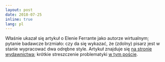 ```yaml
---
layout: post
date: 2018-07-25
inline: true
lang: pl
---
```


Właśnie ukazał się artykuł o Elenie Ferrante jako autorze wirtualnym; pytanie badawcze brzmiało: czy da się wykazać, że (zdolny) pisarz jest w stanie wypracować dwa odrębne style. Artykuł znajduje się [na stronie wydawnictwa](http://www.padovauniversitypress.it/publications/9788869381300); krótkie streszczenie problematyki [w tym poście](https://computationalstylistics.github.io/projects/elena-ferrante/).